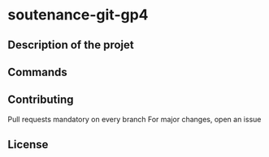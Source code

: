 # soutenance-git-gp4

## Description of the projet 


## Commands


## Contributing

Pull requests mandatory on every branch
For major changes, open an issue

## License